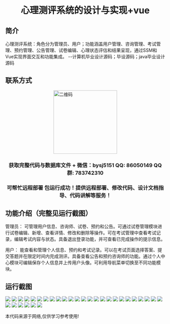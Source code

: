 <p><h1 align="center">心理测评系统的设计与实现+vue</h1></p>

## 简介
心理测评系统：角色分为管理员、用户；功能涵盖用户管理、咨询管理、考试管理、预约管理、公告管理、试卷编辑、心理状态评估和结果呈现，通过SSM和Vue实现界面交互和功能集成。    --计算机毕业设计源码；毕设源码；java毕业设计源码


## 联系方式
<img src="https://bs-1329754181.cos.ap-shanghai.myqcloud.com/wx.jpg" alt="二维码" style="display: block; margin: 0 auto;" width="200px">
<p><h3 align="center">获取完整代码与数据库文件 + 微信：bysj5151 QQ: 86050149 QQ群: 783742310</h3></p>
<p><h3 align="center">可帮忙远程部署 包运行成功！提供远程部署、修改代码、设计文档指导、代码讲解等服务！</h3></p>

## 功能介绍（完整见运行截图）
管理员： 可管理用户信息、咨询师、试卷、预约和公告。可通过试卷管理模块进行试卷编辑、新增、查看详情、修改和删除等操作。可在考试管理中查看考试记录，编辑考试内容与状态。具备退出登录功能，并可查看已完成操作的提示信息。

用户： 能查看和管理个人信息、预约和考试记录。可以在考试页面选择答案、提交答题并在限定时间内完成测评。具备查看公告和预约咨询师的功能。通过个人中心模块可编辑保存个人信息并上传用户头像。可利用导航菜单切换至不同功能模块。


## 运行截图
![](https://bs-1329754181.cos.ap-shanghai.myqcloud.com/ssm/PsychologicalAssessmentSystem/img/001.jpg)
![](https://bs-1329754181.cos.ap-shanghai.myqcloud.com/ssm/PsychologicalAssessmentSystem/img/002.jpg)
![](https://bs-1329754181.cos.ap-shanghai.myqcloud.com/ssm/PsychologicalAssessmentSystem/img/003.jpg)
![](https://bs-1329754181.cos.ap-shanghai.myqcloud.com/ssm/PsychologicalAssessmentSystem/img/004.jpg)
![](https://bs-1329754181.cos.ap-shanghai.myqcloud.com/ssm/PsychologicalAssessmentSystem/img/005.jpg)
![](https://bs-1329754181.cos.ap-shanghai.myqcloud.com/ssm/PsychologicalAssessmentSystem/img/006.jpg)
![](https://bs-1329754181.cos.ap-shanghai.myqcloud.com/ssm/PsychologicalAssessmentSystem/img/007.jpg)
![](https://bs-1329754181.cos.ap-shanghai.myqcloud.com/ssm/PsychologicalAssessmentSystem/img/008.jpg)
![](https://bs-1329754181.cos.ap-shanghai.myqcloud.com/ssm/PsychologicalAssessmentSystem/img/009.jpg)
![](https://bs-1329754181.cos.ap-shanghai.myqcloud.com/ssm/PsychologicalAssessmentSystem/img/010.jpg)
![](https://bs-1329754181.cos.ap-shanghai.myqcloud.com/ssm/PsychologicalAssessmentSystem/img/011.jpg)
![](https://bs-1329754181.cos.ap-shanghai.myqcloud.com/ssm/PsychologicalAssessmentSystem/img/012.jpg)
![](https://bs-1329754181.cos.ap-shanghai.myqcloud.com/ssm/PsychologicalAssessmentSystem/img/013.jpg)
![](https://bs-1329754181.cos.ap-shanghai.myqcloud.com/ssm/PsychologicalAssessmentSystem/img/014.jpg)
![](https://bs-1329754181.cos.ap-shanghai.myqcloud.com/ssm/PsychologicalAssessmentSystem/img/015.jpg)
![](https://bs-1329754181.cos.ap-shanghai.myqcloud.com/ssm/PsychologicalAssessmentSystem/img/016.jpg)
![](https://bs-1329754181.cos.ap-shanghai.myqcloud.com/ssm/PsychologicalAssessmentSystem/img/017.jpg)
![](https://bs-1329754181.cos.ap-shanghai.myqcloud.com/ssm/PsychologicalAssessmentSystem/img/018.jpg)
![](https://bs-1329754181.cos.ap-shanghai.myqcloud.com/ssm/PsychologicalAssessmentSystem/img/019.jpg)
![](https://bs-1329754181.cos.ap-shanghai.myqcloud.com/ssm/PsychologicalAssessmentSystem/img/020.jpg)
![](https://bs-1329754181.cos.ap-shanghai.myqcloud.com/ssm/PsychologicalAssessmentSystem/img/021.jpg)
![](https://bs-1329754181.cos.ap-shanghai.myqcloud.com/ssm/PsychologicalAssessmentSystem/img/022.jpg)
![](https://bs-1329754181.cos.ap-shanghai.myqcloud.com/ssm/PsychologicalAssessmentSystem/img/023.jpg)
![](https://bs-1329754181.cos.ap-shanghai.myqcloud.com/ssm/PsychologicalAssessmentSystem/img/024.jpg)
![](https://bs-1329754181.cos.ap-shanghai.myqcloud.com/ssm/PsychologicalAssessmentSystem/img/025.jpg)
![](https://bs-1329754181.cos.ap-shanghai.myqcloud.com/ssm/PsychologicalAssessmentSystem/img/026.jpg)
![](https://bs-1329754181.cos.ap-shanghai.myqcloud.com/ssm/PsychologicalAssessmentSystem/img/027.jpg)
![](https://bs-1329754181.cos.ap-shanghai.myqcloud.com/ssm/PsychologicalAssessmentSystem/img/028.jpg)
![](https://bs-1329754181.cos.ap-shanghai.myqcloud.com/ssm/PsychologicalAssessmentSystem/img/029.jpg)
![](https://bs-1329754181.cos.ap-shanghai.myqcloud.com/ssm/PsychologicalAssessmentSystem/img/030.jpg)
![](https://bs-1329754181.cos.ap-shanghai.myqcloud.com/ssm/PsychologicalAssessmentSystem/img/031.jpg)

<p>本代码来源于网络,仅供学习参考使用!</p>
